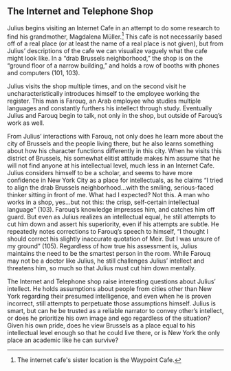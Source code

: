 ## The Internet and Telephone Shop

Julius begins visiting an Internet Cafe in an attempt to do some research to find his grandmother, Magdalena Müller.[^1] This cafe is not necessarily based off of a real place (or at least the name of a real place is not given), but from Julius’ descriptions of the cafe we can visualize vaguely what the cafe might look like. In a “drab Brussels neighborhood,” the shop is on the “ground floor of a narrow building,” and holds a row of booths with phones and computers (101, 103).

Julius visits the shop multiple times, and on the second visit he uncharacteristically introduces himself to the employee working the register. This man is Farouq, an Arab employee who studies multiple languages and constantly furthers his intellect through study. Eventually Julius and Farouq begin to talk, not only in the shop, but outside of Farouq’s work as well.

From Julius’ interactions with Farouq, not only does he learn more about the city of Brussels and the people living there, but he also learns something about how his character functions differently in this city. When he visits this district of Brussels, his somewhat elitist attitude makes him assume that he will not find anyone at his intellectual level, much less in an Internet Cafe. Julius considers himself to be a scholar, and seems to have more confidence in New York City as a place for intellectuals, as he claims “I tried to align the drab Brussels neighborhood...with the smiling, serious-faced thinker sitting in front of me. What had I expected? Not this. A man who works in a shop, yes...but not this: the crisp, self-certain intellectual language” (103). Farouq’s knowledge impresses him, and catches him off guard. But even as Julius realizes an intellectual equal, he still attempts to cut him down and assert his superiority, even if his attempts are subtle. He repeatedly notes corrections to Farouq’s speech to himself, “I thought I should correct his slightly inaccurate quotation of Meir. But I was unsure of my ground” (105). Regardless of how true his assessment is, Julius maintains the need to be the smartest person in the room. While Farouq may not be a doctor like Julius, he still challenges Julius’ intellect and threatens him, so much so that Julius must cut him down mentally.

The Internet and Telephone shop raise interesting questions about Julius’ intellect. He holds assumptions about people from cities other than New York regarding their presumed intelligence, and even when he is proven incorrect, still attempts to perpetuate those assumptions himself. Julius is smart, but can he be trusted as a reliable narrator to convey other’s intellect, or does he prioritize his own image and ego regardless of the situation? Given his own pride, does he view Brussels as a place equal to his intellectual level enough so that he could live there, or is New York the only place an academic like he can survive?

[^1]: The internet cafe's sister location is the Waypoint Cafe.
